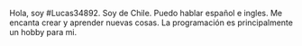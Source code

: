Hola, soy #Lucas34892.
Soy de Chile.
Puedo hablar español e ingles.
Me encanta crear y aprender nuevas cosas.
La programación es principalmente un hobby para mi.
